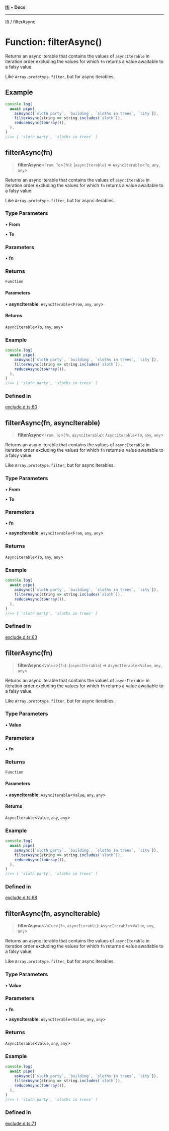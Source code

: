 [**lfi**](../readme.md) • **Docs**

***

[lfi](../globals.md) / filterAsync

# Function: filterAsync()

Returns an async iterable that contains the values of `asyncIterable` in
iteration order excluding the values for which `fn` returns a value awaitable
to a falsy value.

Like `Array.prototype.filter`, but for async iterables.

## Example

```js
console.log(
  await pipe(
    asAsync([`sloth party`, `building`, `sloths in trees`, `city`]),
    filterAsync(string => string.includes(`sloth`)),
    reduceAsync(toArray()),
  ),
)
//=> [ 'sloth party', 'sloths in trees' ]
```

## filterAsync(fn)

> **filterAsync**\<`From`, `To`\>(`fn`): (`asyncIterable`) => `AsyncIterable`\<`To`, `any`, `any`\>

Returns an async iterable that contains the values of `asyncIterable` in
iteration order excluding the values for which `fn` returns a value awaitable
to a falsy value.

Like `Array.prototype.filter`, but for async iterables.

### Type Parameters

• **From**

• **To**

### Parameters

• **fn**

### Returns

`Function`

#### Parameters

• **asyncIterable**: `AsyncIterable`\<`From`, `any`, `any`\>

#### Returns

`AsyncIterable`\<`To`, `any`, `any`\>

### Example

```js
console.log(
  await pipe(
    asAsync([`sloth party`, `building`, `sloths in trees`, `city`]),
    filterAsync(string => string.includes(`sloth`)),
    reduceAsync(toArray()),
  ),
)
//=> [ 'sloth party', 'sloths in trees' ]
```

### Defined in

[exclude.d.ts:60](https://github.com/TomerAberbach/lfi/blob/fd6e1ff9d7b7d249090f89ead6d0a30e26aba2e4/src/operations/exclude.d.ts#L60)

## filterAsync(fn, asyncIterable)

> **filterAsync**\<`From`, `To`\>(`fn`, `asyncIterable`): `AsyncIterable`\<`To`, `any`, `any`\>

Returns an async iterable that contains the values of `asyncIterable` in
iteration order excluding the values for which `fn` returns a value awaitable
to a falsy value.

Like `Array.prototype.filter`, but for async iterables.

### Type Parameters

• **From**

• **To**

### Parameters

• **fn**

• **asyncIterable**: `AsyncIterable`\<`From`, `any`, `any`\>

### Returns

`AsyncIterable`\<`To`, `any`, `any`\>

### Example

```js
console.log(
  await pipe(
    asAsync([`sloth party`, `building`, `sloths in trees`, `city`]),
    filterAsync(string => string.includes(`sloth`)),
    reduceAsync(toArray()),
  ),
)
//=> [ 'sloth party', 'sloths in trees' ]
```

### Defined in

[exclude.d.ts:63](https://github.com/TomerAberbach/lfi/blob/fd6e1ff9d7b7d249090f89ead6d0a30e26aba2e4/src/operations/exclude.d.ts#L63)

## filterAsync(fn)

> **filterAsync**\<`Value`\>(`fn`): (`asyncIterable`) => `AsyncIterable`\<`Value`, `any`, `any`\>

Returns an async iterable that contains the values of `asyncIterable` in
iteration order excluding the values for which `fn` returns a value awaitable
to a falsy value.

Like `Array.prototype.filter`, but for async iterables.

### Type Parameters

• **Value**

### Parameters

• **fn**

### Returns

`Function`

#### Parameters

• **asyncIterable**: `AsyncIterable`\<`Value`, `any`, `any`\>

#### Returns

`AsyncIterable`\<`Value`, `any`, `any`\>

### Example

```js
console.log(
  await pipe(
    asAsync([`sloth party`, `building`, `sloths in trees`, `city`]),
    filterAsync(string => string.includes(`sloth`)),
    reduceAsync(toArray()),
  ),
)
//=> [ 'sloth party', 'sloths in trees' ]
```

### Defined in

[exclude.d.ts:68](https://github.com/TomerAberbach/lfi/blob/fd6e1ff9d7b7d249090f89ead6d0a30e26aba2e4/src/operations/exclude.d.ts#L68)

## filterAsync(fn, asyncIterable)

> **filterAsync**\<`Value`\>(`fn`, `asyncIterable`): `AsyncIterable`\<`Value`, `any`, `any`\>

Returns an async iterable that contains the values of `asyncIterable` in
iteration order excluding the values for which `fn` returns a value awaitable
to a falsy value.

Like `Array.prototype.filter`, but for async iterables.

### Type Parameters

• **Value**

### Parameters

• **fn**

• **asyncIterable**: `AsyncIterable`\<`Value`, `any`, `any`\>

### Returns

`AsyncIterable`\<`Value`, `any`, `any`\>

### Example

```js
console.log(
  await pipe(
    asAsync([`sloth party`, `building`, `sloths in trees`, `city`]),
    filterAsync(string => string.includes(`sloth`)),
    reduceAsync(toArray()),
  ),
)
//=> [ 'sloth party', 'sloths in trees' ]
```

### Defined in

[exclude.d.ts:71](https://github.com/TomerAberbach/lfi/blob/fd6e1ff9d7b7d249090f89ead6d0a30e26aba2e4/src/operations/exclude.d.ts#L71)
